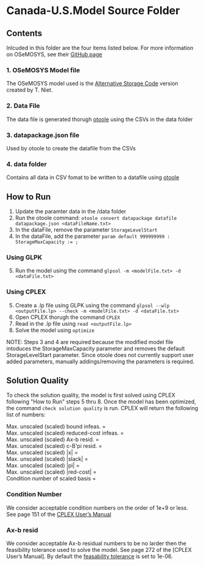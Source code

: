 # Canada-U.S.Model Source Folder

## Contents
Inlcuded in this folder are the four items listed below. For more information on OSeMOSYS, see their [GitHub page](https://github.com/OSeMOSYS)

### 1. OSeMOSYS Model file 
The OSeMOSYS model used is the [Alternative Storage Code](https://github.com/OSeMOSYS/OSeMOSYS_GNU_MathProg/releases/tag/AlternateStorageCode_v0.1) version created by T. Niet. 

### 2. Data File 
The data file is generated thorugh [otoole](https://github.com/OSeMOSYS/otoole) using the CSVs in the data folder 

### 3. datapackage.json file 
Used by otoole to create the datafile from the CSVs

### 4. data folder 
Contains all data in CSV fomat to be written to a datafile using [otoole](https://github.com/OSeMOSYS/otoole)

## How to Run 
1. Update the paramter data in the /data folder 
2. Run the otoole command: `otoole convert datapackage datafile datapackage.json <dataFileName.txt>`
3. In the dataFile, remove the parameter `StorageLevelStart`
4. In the dataFile, add the parameter `param default 999999999 : StorageMaxCapacity := ;`

### Using GLPK
5. Run the model using the command `glpsol -m <modelFile.txt> -d <dataFile.txt>`

### Using CPLEX
5. Create a .lp file using GLPK using the command `glpsol --wlp <outputFile.lp> --check -m <modelFile.txt> -d <dataFile.txt>`
6. Open CPLEX thorugh the command `CPLEX`
7. Read in the .lp file using `read <outputFile.lp>`
8. Solve the model using `optimize`

NOTE: Steps 3 and 4 are required because the modified model file intoduces the StorageMaxCapacity parameter and removes the default StorageLevelStart parameter. Since otoole does not currently support user added parameters, manually addings/removing the parameters is required. 

## Solution Quality 
To check the solution quality, the model is first solved using CPLEX following "How to Run" steps 5 thru 8. Once the model has been optimized, the command `check solution quality` is run. CPLEX will return the following list of numbers: 

Max. unscaled (scaled) bound infeas.        =  
Max. unscaled (scaled) reduced-cost infeas. =  
Max. unscaled (scaled) Ax-b resid.          =  
Max. unscaled (scaled) c-B'pi resid.        =  
Max. unscaled (scaled) |x|                  =  
Max. unscaled (scaled) |slack|              =  
Max. unscaled (scaled) |pi|                 =  
Max. unscaled (scaled) |red-cost|           =  
Condition number of scaled basis            =  

### Condition Number  
We consider acceptable condition numbers on the order of 1e+9 or less. See page 151 of the [CPLEX User’s Manual](https://perso.ensta-paris.fr/~diam/ro/online/cplex/cplex1271_pdfs/usrcplex.pdf)

### Ax-b resid
We consider acceptable Ax-b residual numbers to be no larder then the feasibility tolerance used to solve the model. See page 272 of the [CPLEX User’s Manual]. By default the [feasability tolerance](http://www-eio.upc.edu/lceio/manuals/cplex-11/html/refparameterscplex/refparameterscplex47.html) is set to 1e-06. 
